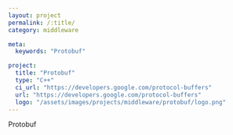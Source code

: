 ```yaml
---
layout: project
permalink: /:title/
category: middleware

meta:
  keywords: "Protobuf"

project:
  title: "Protobuf"
  type: "C++"
  ci_url: "https://developers.google.com/protocol-buffers"
  url: "https://developers.google.com/protocol-buffers"
  logo: "/assets/images/projects/middleware/protobuf/logo.png"
---
```


<p>Protobuf</p>
